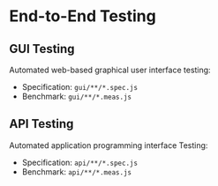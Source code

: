 # End-to-End Testing

## GUI Testing

Automated web-based graphical user interface testing:

  - Specification: `gui/**/*.spec.js`
  - Benchmark: `gui/**/*.meas.js`

## API Testing

Automated application programming interface Testing:

  - Specification: `api/**/*.spec.js`
  - Benchmark: `api/**/*.meas.js`
